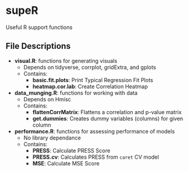 # supeR

Useful R support functions

## File Descriptions

* **visual.R**: functions for generating visuals
  * Depends on tidyverse, corrplot, gridExtra, and gplots
  * Contains:
    * **basic.fit.plots**: Print Typical Regression Fit Plots
    * **heatmap.cor.lab**: Create Correlation Heatmap
* **data_munging.R**: functions for working with data
  * Depends on Hmisc
  * Contains:
    * **flattenCorrMatrix**: Flattens a correlation and p-value matrix
    * **get.dummies**: Creates dummy variables (columns) for given column
* **performance.R**: functions for assessing performance of models
  * No library dependance
  * Contains:
    * **PRESS**: Calculate PRESS Score
    * **PRESS.cv**: Calculates PRESS from `caret` CV model
    * **MSE**: Calculate MSE Score
